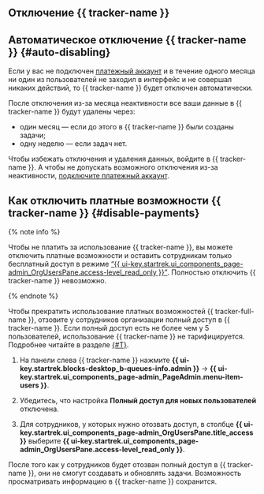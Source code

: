 ## Отключение {{ tracker-name }}

## Автоматическое отключение {{ tracker-name }} {#auto-disabling}

Если у вас не подключен [платежный аккаунт](billing-account.md) и в течение одного месяца ни один из пользователей не заходил в интерфейс и не совершал никаких действий, то {{ tracker-name }} будет отключен автоматически.

После отключения из-за месяца неактивности все ваши данные в {{ tracker-name }} будут удалены через:

* один месяц — если до этого в {{ tracker-name }} были созданы задачи;
* одну неделю — если задач нет.

Чтобы избежать отключения и удаления данных, войдите в {{ tracker-name }}. А чтобы не допускать возможного отключения из-за неактивности, [подключите платежный аккаунт](billing-account.md#create).

## Как отключить платные возможности {{ tracker-name }} {#disable-payments}

{% note info %}

Чтобы не платить за использование {{ tracker-name }}, вы можете отключить платные возможности и оставить сотрудникам только бесплатный доступ в режиме [<q>{{ ui-key.startrek.ui_components_page-admin_OrgUsersPane.access-level_read_only }}</q>](access.md#readonly). Полностью отключить {{ tracker-name }} невозможно. 

{% endnote %}

Чтобы прекратить использование платных возможностей {{ tracker-full-name }}, отзовите у сотрудников организации полный доступ в {{ tracker-name }}. Если полный доступ есть не более чем у 5 пользователей, использование {{ tracker-name }} не тарифицируется. Подробнее читайте в разделе [{#T}](pricing.md).

1. На панели слева {{ tracker-name }} нажмите **{{ ui-key.startrek.blocks-desktop_b-queues-info.admin }}** → **{{ ui-key.startrek.ui_components_page-admin_PageAdmin.menu-item-users }}**.

1. Убедитесь, что настройка **Полный доступ для новых пользователей** отключена.

1. Для сотрудников, у которых нужно отозвать доступ, в столбце **{{ ui-key.startrek.ui_components_page-admin_OrgUsersPane.title_access }}** выберите **{{ ui-key.startrek.ui_components_page-admin_OrgUsersPane.access-level_read_only }}**.


После того как у сотрудников будет отозван полный доступ в {{ tracker-name }}, они не смогут создавать и обновлять задачи. Возможность просматривать информацию в {{ tracker-name }} сохранится.